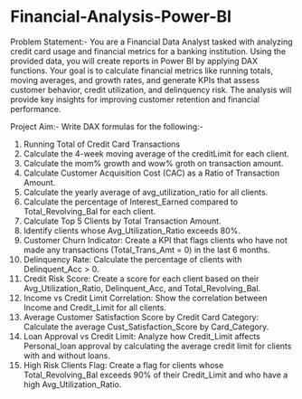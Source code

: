 # Financial-Analysis-Power-BI

Problem Statement:-
You are a Financial Data Analyst tasked with analyzing credit card usage and financial metrics for a banking institution. Using the provided data, you will create reports in Power BI by applying DAX functions. Your goal is to calculate financial metrics like running totals, moving averages, and growth rates, and generate KPIs that assess customer behavior, credit utilization, and delinquency risk. The analysis will provide key insights for improving customer retention and financial performance.

Project Aim:-
Write DAX formulas for the following:-

1) Running Total of Credit Card Transactions
2) Calculate the 4-week moving average of the creditLimit for each client.
3) Calculate the mom% growth and wow% groth on transaction amount.
4) Calculate Customer Acquisition Cost (CAC) as a Ratio of Transaction Amount.
5) Calculate the yearly average of avg_utilization_ratio for all clients.
6) Calculate the percentage of Interest_Earned compared to Total_Revolving_Bal for each client.
7) Calculate Top 5 Clients by Total Transaction Amount.
8) Identify clients whose Avg_Utilization_Ratio exceeds 80%.
9) Customer Churn Indicator: Create a KPI that flags clients who have not made any transactions (Total_Trans_Amt = 0) in the last 6 months.
10) Delinquency Rate: Calculate the percentage of clients with Delinquent_Acc > 0.
11) Credit Risk Score: Create a score for each client based on their Avg_Utilization_Ratio, Delinquent_Acc, and Total_Revolving_Bal.
12) Income vs Credit Limit Correlation: Show the correlation between Income and Credit_Limit for all clients.
13) Average Customer Satisfaction Score by Credit Card Category: Calculate the average Cust_Satisfaction_Score by Card_Category.
14) Loan Approval vs Credit Limit: Analyze how Credit_Limit affects Personal_loan approval by calculating the average credit limit for clients with and without loans.
15) High Risk Clients Flag: Create a flag for clients whose Total_Revolving_Bal exceeds 90% of their Credit_Limit and who have a high Avg_Utilization_Ratio.
